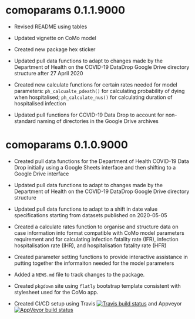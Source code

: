 # comoparams 0.1.1.9000

* Revised README using tables

* Updated vignette on CoMo model

* Created new package hex sticker

* Updated pull data functions to adapt to changes made by the Department of Health on the COVID-19 DataDrop Google Drive directory structure after 27 April 2020

* Created new calculate functions for certain rates needed for model parameters: `ph_calcualte_pdeath()` for calculating probability of dying when hospitalised; `ph_calculate_nus()` for calculating duration of hospitalised infection

* Updated pull functions for COVID-19 Data Drop to account for non-standard naming of directories in the Google Drive archives


# comoparams 0.1.0.9000

* Created pull data functions for the Department of Health COVID-19 Data Drop initially using a Google Sheets interface and then shifting to a Google Drive interface

* Updated pull data functions to adapt to changes made by the Department of Health on the COVID-19 DataDrop Google Drive directory structure

* Updated pull data functions to adapt to a shift in date value specifications starting from datasets published on 2020-05-05

* Created a calculate rates function to organise and structure data on case information into format compatible with CoMo model parameters requirement and for calculating infection fatality rate (IFR), infection hospitalisation rate (IHR), and hospitalisation fatality rate (HFR)

* Created parameter setting functions to provide interactive assistance in putting together the informaiton needed for the model parameters

* Added a `NEWS.md` file to track changes to the package.

* Created `pkgdown` site using `flatly` bootstrap template consistent with stylesheet used for the CoMo app.

* Created CI/CD setup using Travis [![Travis build status](https://travis-ci.org/como-ph/comoparams.svg?branch=master)](https://travis-ci.org/como-ph/comoparams) and Appveyor [![AppVeyor build status](https://ci.appveyor.com/api/projects/status/github/como-ph/comoparams?branch=master&svg=true)](https://ci.appveyor.com/project/como-ph/comoparams)

